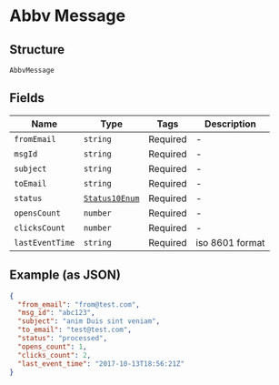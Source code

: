
# Abbv Message

## Structure

`AbbvMessage`

## Fields

| Name | Type | Tags | Description |
|  --- | --- | --- | --- |
| `fromEmail` | `string` | Required | - |
| `msgId` | `string` | Required | - |
| `subject` | `string` | Required | - |
| `toEmail` | `string` | Required | - |
| `status` | [`Status10Enum`](../../doc/models/status-10-enum.md) | Required | - |
| `opensCount` | `number` | Required | - |
| `clicksCount` | `number` | Required | - |
| `lastEventTime` | `string` | Required | iso 8601 format |

## Example (as JSON)

```json
{
  "from_email": "from@test.com",
  "msg_id": "abc123",
  "subject": "anim Duis sint veniam",
  "to_email": "test@test.com",
  "status": "processed",
  "opens_count": 1,
  "clicks_count": 2,
  "last_event_time": "2017-10-13T18:56:21Z"
}
```

